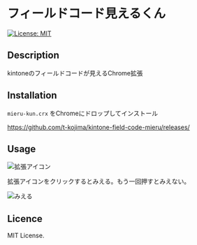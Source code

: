 # フィールドコード見えるくん

[![License: MIT](https://img.shields.io/badge/License-MIT-yellow.svg)](https://opensource.org/licenses/MIT)

## Description

kintoneのフィールドコードが見えるChrome拡張

## Installation

`mieru-kun.crx` をChromeにドロップしてインストール

https://github.com/t-kojima/kintone-field-code-mieru/releases/

## Usage

![拡張アイコン](https://user-images.githubusercontent.com/5755813/59427071-c3fae280-8e14-11e9-865c-14be67764555.png)

拡張アイコンをクリックするとみえる。もう一回押すとみえない。

![みえる](https://user-images.githubusercontent.com/5755813/59427083-cbba8700-8e14-11e9-9798-23176c408dff.png)

## Licence

MIT License.

